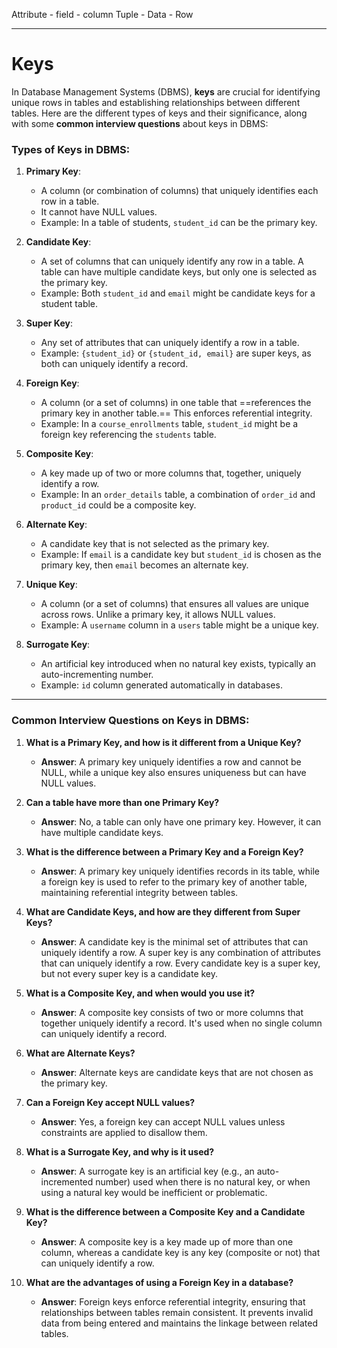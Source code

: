 Attribute - field - column 
Tuple - Data - Row

---
# Keys

In Database Management Systems (DBMS), **keys** are crucial for identifying unique rows in tables and establishing relationships between different tables. Here are the different types of keys and their significance, along with some **common interview questions** about keys in DBMS:

### **Types of Keys in DBMS:**

1. **Primary Key**:
   - A column (or combination of columns) that uniquely identifies each row in a table.
   - It cannot have NULL values.
   - Example: In a table of students, `student_id` can be the primary key.

2. **Candidate Key**:
   - A set of columns that can uniquely identify any row in a table. A table can have multiple candidate keys, but only one is selected as the primary key.
   - Example: Both `student_id` and `email` might be candidate keys for a student table.

3. **Super Key**:
   - Any set of attributes that can uniquely identify a row in a table.
   - Example: `{student_id}` or `{student_id, email}` are super keys, as both can uniquely identify a record.

4. **Foreign Key**:
   - A column (or a set of columns) in one table that ==references the primary key in another table.== This enforces referential integrity.
   - Example: In a `course_enrollments` table, `student_id` might be a foreign key referencing the `students` table.

5. **Composite Key**:
   - A key made up of two or more columns that, together, uniquely identify a row.
   - Example: In an `order_details` table, a combination of `order_id` and `product_id` could be a composite key.

6. **Alternate Key**:
   - A candidate key that is not selected as the primary key.
   - Example: If `email` is a candidate key but `student_id` is chosen as the primary key, then `email` becomes an alternate key.

7. **Unique Key**:
   - A column (or a set of columns) that ensures all values are unique across rows. Unlike a primary key, it allows NULL values.
   - Example: A `username` column in a `users` table might be a unique key.

8. **Surrogate Key**:
   - An artificial key introduced when no natural key exists, typically an auto-incrementing number.
   - Example: `id` column generated automatically in databases.


---

### **Common Interview Questions on Keys in DBMS**:

1. **What is a Primary Key, and how is it different from a Unique Key?**
   - **Answer**: A primary key uniquely identifies a row and cannot be NULL, while a unique key also ensures uniqueness but can have NULL values.

2. **Can a table have more than one Primary Key?**
   - **Answer**: No, a table can only have one primary key. However, it can have multiple candidate keys.

3. **What is the difference between a Primary Key and a Foreign Key?**
   - **Answer**: A primary key uniquely identifies records in its table, while a foreign key is used to refer to the primary key of another table, maintaining referential integrity between tables.

4. **What are Candidate Keys, and how are they different from Super Keys?**
   - **Answer**: A candidate key is the minimal set of attributes that can uniquely identify a row. A super key is any combination of attributes that can uniquely identify a row. Every candidate key is a super key, but not every super key is a candidate key.

5. **What is a Composite Key, and when would you use it?**
   - **Answer**: A composite key consists of two or more columns that together uniquely identify a record. It's used when no single column can uniquely identify a record.

6. **What are Alternate Keys?**
   - **Answer**: Alternate keys are candidate keys that are not chosen as the primary key.

7. **Can a Foreign Key accept NULL values?**
   - **Answer**: Yes, a foreign key can accept NULL values unless constraints are applied to disallow them.

8. **What is a Surrogate Key, and why is it used?**
   - **Answer**: A surrogate key is an artificial key (e.g., an auto-incremented number) used when there is no natural key, or when using a natural key would be inefficient or problematic.

9. **What is the difference between a Composite Key and a Candidate Key?**
   - **Answer**: A composite key is a key made up of more than one column, whereas a candidate key is any key (composite or not) that can uniquely identify a row.

10. **What are the advantages of using a Foreign Key in a database?**
    - **Answer**: Foreign keys enforce referential integrity, ensuring that relationships between tables remain consistent. It prevents invalid data from being entered and maintains the linkage between related tables.